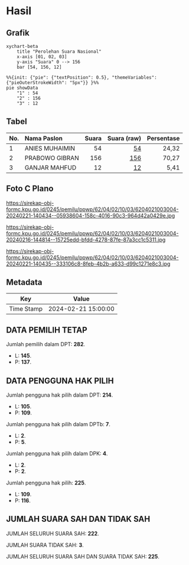 # Hasil

## Grafik

```mermaid
xychart-beta
    title "Perolehan Suara Nasional"
    x-axis [01, 02, 03]
    y-axis "Suara" 0 --> 156
    bar [54, 156, 12]
```

```mermaid
%%{init: {"pie": {"textPosition": 0.5}, "themeVariables": {"pieOuterStrokeWidth": "5px"}} }%%
pie showData
    "1" : 54
    "2" : 156
    "3" : 12
```

## Tabel

| No. | Nama Paslon    | Suara | Suara (raw) | Persentase |
|:--- |:-------------- | -----:| -----------:| ----------:|
| 1   | ANIES MUHAIMIN | 54    | [54][p-1]   | 24,32      |
| 2   | PRABOWO GIBRAN | 156   | [156][p-2]  | 70,27      |
| 3   | GANJAR MAHFUD  | 12    | [12][p-3]   | 5,41       |


[p-1]: https://github.com/gigit-pemilu/pemilu-2024/blob/main/pilpres/hitung-suara/sub/62-kalimantan-tengah/sub/04-barito-selatan/sub/02-dusun-hilir/sub/1003-mengkatip/sub/004-tps/sub/paslon-1.txt
[p-2]: https://github.com/gigit-pemilu/pemilu-2024/blob/main/pilpres/hitung-suara/sub/62-kalimantan-tengah/sub/04-barito-selatan/sub/02-dusun-hilir/sub/1003-mengkatip/sub/004-tps/sub/paslon-2.txt
[p-3]: https://github.com/gigit-pemilu/pemilu-2024/blob/main/pilpres/hitung-suara/sub/62-kalimantan-tengah/sub/04-barito-selatan/sub/02-dusun-hilir/sub/1003-mengkatip/sub/004-tps/sub/paslon-3.txt

## Foto C Plano

https://sirekap-obj-formc.kpu.go.id/0245/pemilu/ppwp/62/04/02/10/03/6204021003004-20240221-140434--05938604-158c-4016-90c3-964d42a0429e.jpg

https://sirekap-obj-formc.kpu.go.id/0245/pemilu/ppwp/62/04/02/10/03/6204021003004-20240216-144814--15725edd-bfdd-4278-87fe-87a3cc1c5311.jpg

https://sirekap-obj-formc.kpu.go.id/0245/pemilu/ppwp/62/04/02/10/03/6204021003004-20240221-140435--333106c8-8feb-4b2b-a633-d99c1271e8c3.jpg


## Metadata

| Key        | Value               |
| ---------- | ------------------- |
| Time Stamp | 2024-02-21 15:00:00 |


## DATA PEMILIH TETAP

Jumlah pemilih dalam DPT: **282**.
 * L: **145**.
 * P: **137**.

## DATA PENGGUNA HAK PILIH

Jumlah pengguna hak pilih dalam DPT: **214**.
 * L: **105**.
 * P: **109**.

Jumlah pengguna hak pilih dalam DPTb: **7**.
 * L: **2**.
 * P: **5**.

Jumlah pengguna hak pilih dalam DPK: **4**.
 * L: **2**.
 * P: **2**.

Jumlah pengguna hak pilih: **225**.
 * L: **109**.
 * P: **116**.

## JUMLAH SUARA SAH DAN TIDAK SAH

JUMLAH SELURUH SUARA SAH: **222**.

JUMLAH SUARA TIDAK SAH: **3**.

JUMLAH SELURUH SUARA SAH DAN SUARA TIDAK SAH: **225**.


